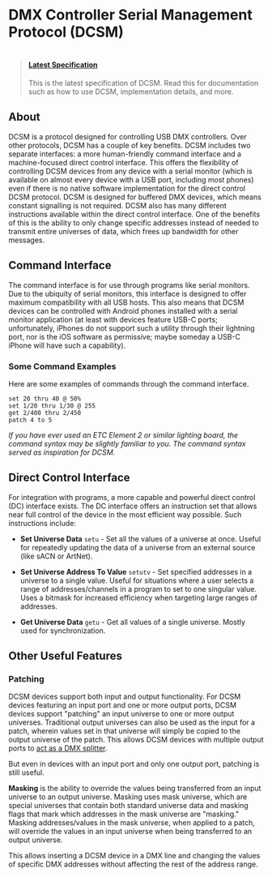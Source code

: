 # DMX Controller Serial Management Protocol (DCSM)
#

> #### [Latest Specification](https://cdn.goddard.systems/dcsm/specification/latest)
> This is the latest specification of DCSM. Read this for documentation such as how to use
> DCSM, implementation details, and more.

## About

DCSM is a protocol designed for controlling USB DMX controllers. Over other protocols,
DCSM has a couple of key benefits. DCSM includes two separate interfaces: a more human-friendly
command interface and a machine-focused direct control interface. This offers the flexibility of
controlling DCSM devices from any device with a serial monitor (which is available on almost
every device with a USB port, including most phones) even if there is no native software 
implementation for the direct control DCSM protocol. DCSM is designed for buffered DMX devices,
which means constant signalling is not required. DCSM also has many different instructions
available within the direct control interface. One of the benefits of this is the ability to
only change specific addresses instead of needed to transmit entire universes of data, which 
frees up bandwidth for other messages.

## Command Interface

The command interface is for use through programs like serial monitors. Due to the ubiquity of
serial monitors, this interface is designed to offer maximum compatibility with all USB hosts.
This also means that DCSM devices can be controlled with Android phones installed with a serial
monitor application (at least with devices feature USB-C ports; unfortunately, iPhones do not 
support such a utility through their lightning port, nor is the iOS software as permissive;
maybe someday a USB-C iPhone will have such a capability).

### Some Command Examples

Here are some examples of commands through the command interface.

```
set 20 thru 40 @ 50%
set 1/20 thru 1/30 @ 255
get 2/400 thru 2/450
patch 4 to 5
```
*If you have ever used an ETC Element 2 or similar lighting board, the command syntax may be
slightly familiar to you. The command syntax served as inspiration for DCSM.*

## Direct Control Interface

For integration with programs, a more capable and powerful direct control (DC) interface exists.
The DC interface offers an instruction set that allows near full control of the device in the 
most efficient way possible. Such instructions include:

* **Set Universe Data** `setu` - Set all the values of a universe at once. Useful for repeatedly
  updating the data of a universe from an external source (like sACN or ArtNet).

* **Set Universe Address To Value** `setutv` - Set specified addresses in a universe to a single
  value. Useful for situations where a user selects a range of addresses/channels in a program to
  set to one singular value. Uses a bitmask for increased efficiency when targeting large ranges 
  of addresses.

* **Get Universe Data** `getu` - Get all values of a single universe. Mostly used for 
  synchronization.

## Other Useful Features

### Patching

DCSM devices support both input and output functionality. For DCSM devices featuring an input port 
and one or more output ports, DCSM devices support "patching" an input universe to one or more 
output universes. Traditional output universes can also be used as the input for a patch, wherein
values set in that universe will simply be copied to the output universe of the patch. This allows
DCSM devices with multiple output ports to <u>act as a DMX splitter</u>.

But even in devices with an input port and only one output port, patching is still useful.

**Masking** is the ability to override the values being transferred from an input universe to an 
output universe. Masking uses mask universe, which are special universes that contain both standard
universe data and masking flags that mark which addresses in the mask universe are "masking."
Masking addresses/values in the mask universe, when applied to a patch, will override the values in
an input universe when being transferred to an output universe. 

This allows inserting a DCSM device in a DMX line and changing the values of specific DMX addresses 
without affecting the rest of the address range. 